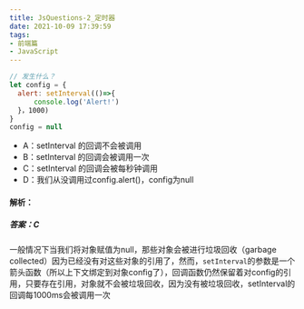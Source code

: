 ```yaml
---
title: JsQuestions-2_定时器
date: 2021-10-09 17:39:59
tags:
- 前端篇
- JavaScript
---
```


~~~javascript
// 发生什么？
let config = {
  alert: setInterval(()=>{
      console.log('Alert!')
  }，1000)
}
config = null
~~~

- A：setInterval 的回调不会被调用
- B：setInterval 的回调会被调用一次
- C：setInterval 的回调会被每秒钟调用
- D：我们从没调用过config.alert()，config为null

<!--more-->

#### 解析：

##### 答案：C

一般情况下当我们将对象赋值为null，那些对象会被进行垃圾回收（garbage collected）因为已经没有对这些对象的引用了，然而，`setInterval`的参数是一个箭头函数（所以上下文绑定到对象config了），回调函数仍然保留着对config的引用，只要存在引用，对象就不会被垃圾回收，因为没有被垃圾回收，setInterval的回调每1000ms会被调用一次